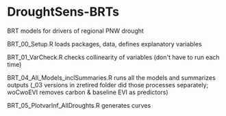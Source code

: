 # DroughtSens-BRTs
BRT models for drivers of regional PNW drought

BRT_00_Setup.R loads packages, data, defines explanatory variables

BRT_01_VarCheck.R checks collinearity of variables (don't have to run each time)

BRT_04_All_Models_inclSummaries.R runs all the models and summarizes outputs (_03 versions in zretired folder did those processes separately; woCwoEVI removes carbon & baseline EVI as predictors)

BRT_05_PlotvarInf_AllDroughts.R generates curves
